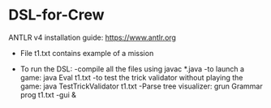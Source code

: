 # DSL-for-Crew

ANTLR v4 installation guide: https://www.antlr.org
- File t1.txt contains example of a mission

- To run the DSL:
  -compile all the files using javac *.java
  -to launch a game: java Eval t1.txt
  -to test the trick validator without playing the game: java TestTrickValidator t1.txt
  -Parse tree visualizer: grun Grammar prog t1.txt -gui &
